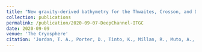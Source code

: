 ```yaml
---
title: "New gravity-derived bathymetry for the Thwaites, Crosson, and Dotson ice shelves revealing two ice shelf populations"
collection: publications
permalink: /publication/2020-09-07-DeepChannel-ITGC
date: 2020-09-09
venue: 'The Cryosphere'
citation: 'Jordan, T. A., Porter, D., Tinto, K., Millan, R., Muto, A., Hogan, K., Larter, R. D., Graham, A. G. C., and Paden, J. D.: New gravity-derived bathymetry for the Thwaites, Crosson, and Dotson ice shelves revealing two ice shelf populations, The Cryosphere, 14, 2869–2882, https://doi.org/10.5194/tc-14-2869-2020, 2020.'
---
```

